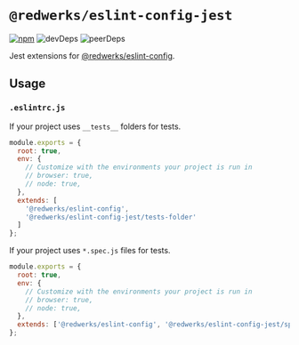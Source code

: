 # `@redwerks/eslint-config-jest`

[![npm](https://img.shields.io/npm/v/redwerks/eslint-config-jest)](https://www.npmjs.com/package/@redwerks/eslint-config-jest) ![devDeps](https://img.shields.io/david/dev/redwerks/eslint-config-jest?path=packages%2Feslint-config-jest) ![peerDeps](https://img.shields.io/david/peer/redwerks/eslint-config?path=packages%2Feslint-config-jest)

Jest extensions for [@redwerks/eslint-config](https://github.com/redwerks/eslint-config/tree/master/packages/eslint-config).

## Usage

### `.eslintrc.js`

If your project uses `__tests__` folders for tests.

```js
module.exports = {
  root: true,
  env: {
    // Customize with the environments your project is run in
    // browser: true,
    // node: true,
  },
  extends: [
    '@redwerks/eslint-config',
    '@redwerks/eslint-config-jest/tests-folder'
  ]
};
```

If your project uses `*.spec.js` files for tests.

```js
module.exports = {
  root: true,
  env: {
    // Customize with the environments your project is run in
    // browser: true,
    // node: true,
  },
  extends: ['@redwerks/eslint-config', '@redwerks/eslint-config-jest/spec']
};
```
